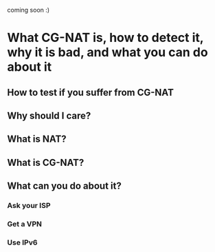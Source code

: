 coming soon :)

# What CG-NAT is, how to detect it, why it is bad, and what you can do about it

## How to test if you suffer from CG-NAT

## Why should I care?

## What is NAT?

## What is CG-NAT?

## What can you do about it?

### Ask your ISP

### Get a VPN

### Use IPv6 
